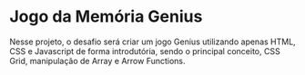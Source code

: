<h1>Jogo da Memória Genius</h1>

Nesse projeto, o desafio será criar um jogo Genius utilizando apenas HTML, CSS e Javascript de forma introdutória, sendo o principal conceito, CSS Grid, manipulação de Array e Arrow Functions.